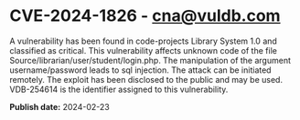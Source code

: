 # CVE-2024-1826 - cna@vuldb.com

A vulnerability has been found in code-projects Library System 1.0 and classified as critical. This vulnerability affects unknown code of the file Source/librarian/user/student/login.php. The manipulation of the argument username/password leads to sql injection. The attack can be initiated remotely. The exploit has been disclosed to the public and may be used. VDB-254614 is the identifier assigned to this vulnerability.

**Publish date:** 2024-02-23
